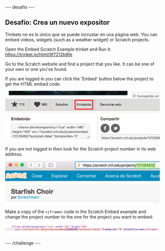 \--- desafío \---

## Desafío: Crea un nuevo expositor

Trinkets no es lo único que se puede incrustar en una página web. You can embed videos, widgets (such as a weather widget) or Scratch projects.

Open the Embed Scratch Example trinket and Run it: <https://trinket.io/html/9f7212b8fe>

Go to the Scratch website and find a project that you like. It can be one of your own or one you've found.

If you are logged in you can click the 'Embed' button below the project to get the HTML embed code.

![captura de pantalla](images/scratch-embed.png)

If you are not logged in then look for the Scratch project number in its web address.

![captura de pantalla](images/scratch-project-number.png)

Make a copy of the `<iframe>` code in the Scratch Embed example and change the project number to the one for the project you want to embed:

![screenshot](images/scratch-iframe.png)

\--- /challenge \---